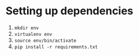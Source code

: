 Setting up dependencies
======================
1. `mkdir env`
2. `virtualenv env`
3. `source env/bin/activate`
4. `pip install -r requirements.txt`

